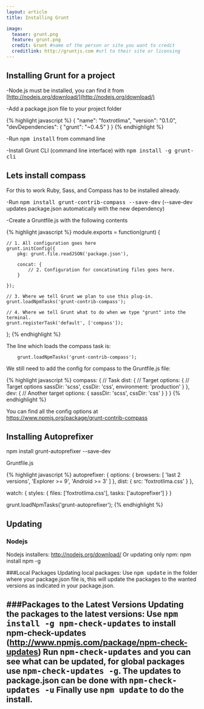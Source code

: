 ```yaml
---
layout: article
title: Installing Grunt

image:
  teaser: grunt.png
  feature: grunt.png
  credit: Grunt #name of the person or site you want to credit
  creditlink: http://gruntjs.com #url to their site or licensing
---
```


Installing Grunt for a project
------------------------------
-Node.js must be installed, you can find it from [http://nodejs.org/download/](http://nodejs.org/download/)

-Add a package.json file to your project folder

{% highlight javascript %}
{
  "name": "foxtrotlima",
  "version": "0.1.0",
  "devDependencies": {
    "grunt": "~0.4.5"
  }
}
{% endhighlight %}

-Run <kbd>npm install</kbd> from command line

-Install Grunt CLI (command line interface) with <kbd>npm install -g grunt-cli</kbd>

Lets install compass
--------------------
For this to work Ruby, Sass, and Compass has to be installed already.

-Run <kbd>npm install grunt-contrib-compass --save-dev</kbd> (--save-dev updates package.json automatically with the new dependency)

-Create a Gruntfile.js with the following contents

{% highlight javascript %}
module.exports = function(grunt) {

    // 1. All configuration goes here
    grunt.initConfig({
        pkg: grunt.file.readJSON('package.json'),

        concat: {
            // 2. Configuration for concatinating files goes here.
        }

    });

    // 3. Where we tell Grunt we plan to use this plug-in.
    grunt.loadNpmTasks('grunt-contrib-compass');

    // 4. Where we tell Grunt what to do when we type "grunt" into the terminal.
    grunt.registerTask('default', ['compass']);

};
{% endhighlight %}

The line which loads the compass task is:

        grunt.loadNpmTasks('grunt-contrib-compass');

We still need to add the config for compass to the Gruntfile.js file:

{% highlight javascript %}
compass: {                  // Task
    dist: {                   // Target
      options: {              // Target options
        sassDir: 'scss',
        cssDir: 'css',
        environment: 'production'
      }
    },
    dev: {                    // Another target
      options: {
        sassDir: 'scss',
        cssDir: 'css'
      }
    }
  }
{% endhighlight %}

You can find all the config options at <https://www.npmjs.org/package/grunt-contrib-compass>


## Installing Autoprefixer

npm install grunt-autoprefixer --save-dev

Gruntfile.js

{% highlight javascript %}
autoprefixer: {
        options: {
          browsers: [
            'last 2 versions',
            'Explorer >= 9',
            'Android >= 3'
          ]
        },
        dist: {
          src: 'foxtrotlima.css'
        }
      },

watch: {
            styles: {
                files: ['foxtrotlima.css'],
                tasks: ['autoprefixer']
            }
        }

grunt.loadNpmTasks('grunt-autoprefixer');
{% endhighlight %}

## Updating

### Nodejs
Nodejs installers: <http://nodejs.org/download/>
Or updating only npm: npm install npm -g

###Local Packages
Updating local packages: Use <kbd>npm update</kbd> in the folder where your package.json file is,
this will update the packages to the wanted versions as indicated in your package.json.

###Packages to the Latest Versions
Updating the packages to the latest versions: Use <kbd>npm install -g npm-check-updates</kbd> to install npm-check-updates (<http://www.npmjs.com/package/npm-check-updates>)
Run <kbd>npm-check-updates</kbd> and you can see what can be updated, for global packages use <kbd>npm-check-updates -g</kbd>.
The updates to package.json can be done with <kbd>npm-check-updates -u</kbd>
Finally use <kbd>npm update</kbd> to do the install.
----
